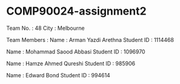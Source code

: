 # COMP90024-assignment2

Team No. : 48
City : Melbourne

Team Members :
Name : Arman Yazdi Arethna
Student ID : 1114468

Name : Mohammad Saood Abbasi
Student ID : 1096970

Name : Hamze Ahmed Qureshi
Student ID : 985906

Name : Edward Bond
Student ID : 994614

